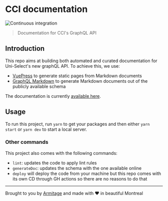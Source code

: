 # CCI documentation

![Continuous integration](https://github.com/Armitage35/cci_doc_v2/workflows/Continuous%20integration/badge.svg)

> Documentation for CCI's GraphQL API

## Introduction

This repo aims at building both automated and curated documentation for Uni-Select's new graphQL API. To achieve this, we use:

-   [VuePress](https://vuepress.vuejs.org/) to generate static pages from Markdown documents
-   [GraphQL Markdown](https://github.com/exogen/graphql-markdown) to generate Markdown documents out of the publicly available schema

The documentation is currently [available here](https://armitage35.github.io/cci_doc_v2/).

## Usage

To run this project, run `yarn` to get your packages and then either `yarn start` or `yarn dev` to start a local server.

### Other commands

This project also comes with the following commands:

-   `lint`: updates the code to apply lint rules
-   `generateDoc`: updates the schema with the one available online
-   `deploy` will deploy the code from your machine but this repo comes with its own CD through GH actions so there are no reasons to do that

---

Brought to you by [Armitage](https://armitageweb.net) and made with :heart: in beautiful Montreal
